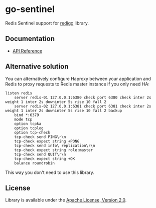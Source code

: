 go-sentinel
===========

Redis Sentinel support for [redigo](https://github.com/gomodule/redigo) library.

Documentation
-------------

- [API Reference](http://godoc.org/github.com/FZambia/sentinel)

Alternative solution
--------------------

You can alternatively configure Haproxy between your application and Redis to proxy requests to Redis master instance if you only need HA:

```
listen redis
    server redis-01 127.0.0.1:6380 check port 6380 check inter 2s weight 1 inter 2s downinter 5s rise 10 fall 2
    server redis-02 127.0.0.1:6381 check port 6381 check inter 2s weight 1 inter 2s downinter 5s rise 10 fall 2 backup
    bind *:6379
    mode tcp
    option tcpka
    option tcplog
    option tcp-check
    tcp-check send PING\r\n
    tcp-check expect string +PONG
    tcp-check send info\ replication\r\n
    tcp-check expect string role:master
    tcp-check send QUIT\r\n
    tcp-check expect string +OK
    balance roundrobin
```

This way you don't need to use this library.

License
-------

Library is available under the [Apache License, Version 2.0](http://www.apache.org/licenses/LICENSE-2.0.html).